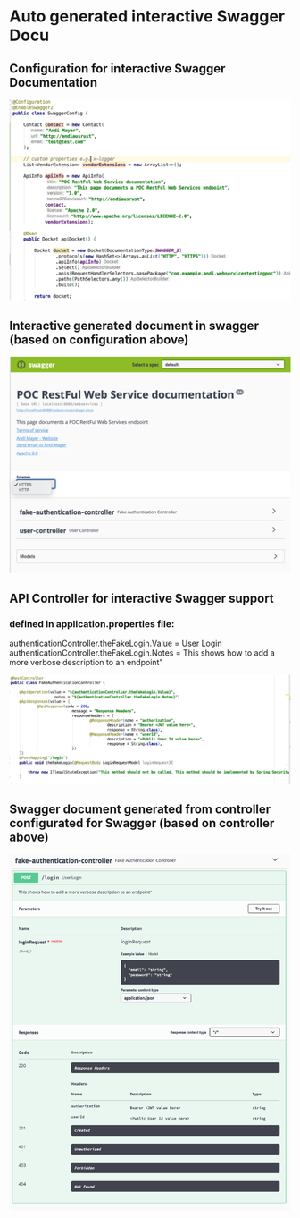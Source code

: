 # Auto generated interactive Swagger Docu

## Configuration for interactive Swagger Documentation

![swagger-config](https://github.com/andiausrust/webservices-testing-poc/blob/master/Screenshot%20SwaggerConfig.png)


## Interactive generated document in swagger (based on configuration above)
![swagger-generated](https://github.com/andiausrust/webservices-testing-poc/blob/master/swaggerGeneratedDocumentation.png)


## API Controller for interactive Swagger support
### defined in application.properties file:
authenticationController.theFakeLogin.Value = User Login  
authenticationController.theFakeLogin.Notes = This shows how to add a more verbose description to an endpoint" 

![swagger-config-controller](https://github.com/andiausrust/webservices-testing-poc/blob/master/controllerSwaggerConfig.png)


## Swagger document generated from controller configurated for Swagger (based on controller above)

![swaggerDocu-config-controller](https://github.com/andiausrust/webservices-testing-poc/blob/master/swaggerDocumentFromControllerConfig.png)
